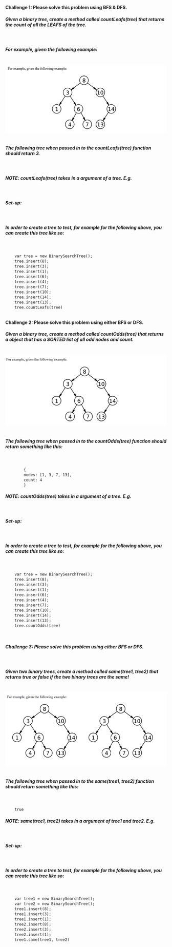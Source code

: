 <strong>Challenge 1: Please solve this problem using BFS & DFS. </strong><br>

<h5>Given a binary tree, create a method called countLeafs(tree) that returns the count of all the LEAFS of the tree. </h5><br>

<h5>For example, given the following example:</h5><br>

<img src="Challenge1.png" alt="Challenge 1">
<br><br>
<h5>The following tree when passed in to the countLeafs(tree) function should return 3. </h5><br>
<h5>NOTE: countLeafs(tree) takes in a argument of a tree. E.g.</h5><br>

<h5>Set-up: </h5><br>
<h5>In order to create a tree to test, for example for the following above, you can create this tree like so: </h5><br>

        var tree = new BinarySearchTree();
        tree.insert(8);
        tree.insert(3);
        tree.insert(1);
        tree.insert(6);
        tree.insert(4);
        tree.insert(7);
        tree.insert(10);
        tree.insert(14);
        tree.insert(13);
        tree.countLeafs(tree)

<br>
<strong>Challenge 2: Please solve this problem using either BFS or DFS. </strong><br>
<h5>Given a binary tree, create a method called countOdds(tree) that returns a object that has a SORTED list of all odd nodes and count. </h5><br>

<img src="Challenge2.png" alt="Challenge 2">
<br><br>

<h5>The following tree when passed in to the countOdds(tree) function should return something like this: </h5><br>

            {
            nodes: [1, 3, 7, 13],
            count: 4
            }

<h5>NOTE: countOdds(tree) takes in a argument of a tree. E.g. </h5><br>

<h5>Set-up: </h5><br>
<h5>In order to create a tree to test, for example for the following above, you can create this tree like so: </h5><br>

        var tree = new BinarySearchTree();
        tree.insert(8);
        tree.insert(3);
        tree.insert(1);
        tree.insert(6);
        tree.insert(4);
        tree.insert(7);
        tree.insert(10);
        tree.insert(14);
        tree.insert(13);
        tree.countOdds(tree)

<br>
<h5>Challenge 3: Please solve this problem using either BFS or DFS. </h5><br>
<h5>Given two binary trees, create a method called same(tree1, tree2) that returns true or false if the two binary trees are the same!</h5><br>
<img src="Challenge3.png" alt="Challenge 3">
<br><br>
<h5>The following tree when passed in to the same(tree1, tree2) function should return something like this: </h5><br>

        true

<h5>NOTE: same(tree1, tree2) takes in a argument of tree1 and tree2. E.g.</h5><br>

<h5>Set-up: </h5><br>
<h5>In order to create a tree to test, for example for the following above, you can create this tree like so: </h5><br>

        var tree1 = new BinarySearchTree();
        var tree2 = new BinarySearchTree();
        tree1.insert(8);
        tree1.insert(3);
        tree1.insert(1);
        tree2.insert(8);
        tree2.insert(3);
        tree2.insert(1);
        tree1.same(tree1, tree2)


